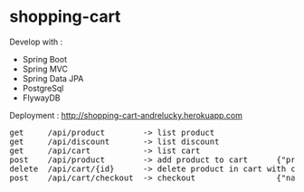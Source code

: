 # shopping-cart

Develop with :
<ul>
<li>Spring Boot</li>
<li>Spring MVC</li>
<li>Spring Data JPA</li>
<li>PostgreSql</li>
<li>FlywayDB</li>
</ul>

Deployment :
http://shopping-cart-andrelucky.herokuapp.com
<pre>
get     /api/product        -> list product
get     /api/discount       -> list discount
get     /api/cart           -> list cart
post    /api/product        -> add product to cart      {"productId":"c53262fc-f5b4-d7de-c794-3f2187afd0f9","qty":1}
delete  /api/cart/{id}      -> delete product in cart with cart detail id
post    /api/cart/checkout  -> checkout                 {"name":"andre","email":"andreluckyanto@test.com","address":"depok","discountCode":"DISKON200"}
</pre>
